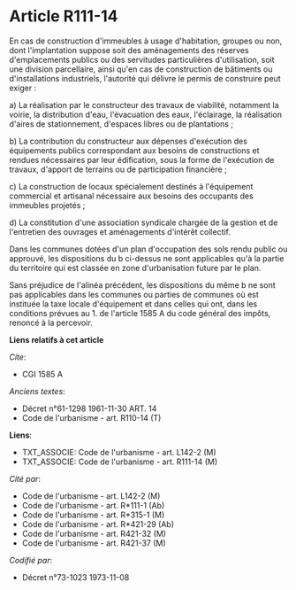 # Article R111-14

En cas de construction d'immeubles à usage d'habitation, groupes ou non, dont l'implantation suppose soit des aménagements
des réserves d'emplacements publics ou des servitudes particulières d'utilisation, soit une division parcellaire, ainsi qu'en
cas de construction de bâtiments ou d'installations industriels, l'autorité qui délivre le permis de construire peut exiger :

a) La réalisation par le constructeur des travaux de viabilité, notamment la voirie, la distribution d'eau, l'évacuation des
eaux, l'éclairage, la réalisation d'aires de stationnement, d'espaces libres ou de plantations ;

b) La contribution du constructeur aux dépenses d'exécution des équipements publics correspondant aux besoins de
constructions et rendues nécessaires par leur édification, sous la forme de l'exécution de travaux, d'apport de terrains ou
de participation financière ;

c) La construction de locaux spécialement destinés à l'équipement commercial et artisanal nécessaire aux besoins des
occupants des immeubles projetés ;

d) La constitution d'une association syndicale chargée de la gestion et de l'entretien des ouvrages et aménagements d'intérêt
collectif.

Dans les communes dotées d'un plan d'occupation des sols rendu public ou approuvé, les dispositions du b ci-dessus ne sont
applicables qu'à la partie du territoire qui est classée en zone d'urbanisation future par le plan.

Sans préjudice de l'alinéa précédent, les dispositions du même b ne sont pas applicables dans les communes ou parties de
communes où est instituée la taxe locale d'équipement et dans celles qui ont, dans les conditions prévues au 1. de l'article
1585 A du code général des impôts, renoncé à la percevoir.

**Liens relatifs à cet article**

_Cite_:

  - CGI 1585 A

_Anciens textes_:

  - Décret n°61-1298 1961-11-30 ART. 14
  - Code de l'urbanisme - art. R110-14 (T)

**Liens**:

  - TXT_ASSOCIE: Code de l'urbanisme - art. L142-2 (M)
  - TXT_ASSOCIE: Code de l'urbanisme - art. R111-14 (M)

_Cité par_:

  - Code de l'urbanisme - art. L142-2 (M)
  - Code de l'urbanisme - art. R*111-1 (Ab)
  - Code de l'urbanisme - art. R*315-1 (M)
  - Code de l'urbanisme - art. R*421-29 (Ab)
  - Code de l'urbanisme - art. R421-32 (M)
  - Code de l'urbanisme - art. R421-37 (M)

_Codifié par_:

  - Décret n°73-1023 1973-11-08
